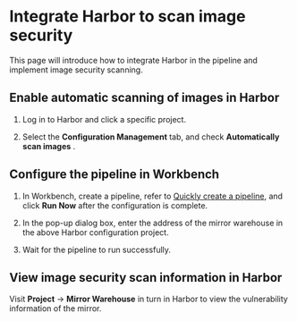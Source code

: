 # Integrate Harbor to scan image security

This page will introduce how to integrate Harbor in the pipeline and implement image security scanning.

## Enable automatic scanning of images in Harbor

1. Log in to Harbor and click a specific project.

     <!--![]()screenshots-->

2. Select the __Configuration Management__ tab, and check __Automatically scan images__ .

     <!--![]()screenshots-->

## Configure the pipeline in Workbench

1. In Workbench, create a pipeline, refer to [Quickly create a pipeline](deploy-pipeline.md), and click __Run Now__ after the configuration is complete.

     <!--![]()screenshots-->

1. In the pop-up dialog box, enter the address of the mirror warehouse in the above Harbor configuration project.

     <!--![]()screenshots-->

1. Wait for the pipeline to run successfully.

## View image security scan information in Harbor

Visit __Project__ → __Mirror Warehouse__ in turn in Harbor to view the vulnerability information of the mirror.

<!--![]()screenshots-->